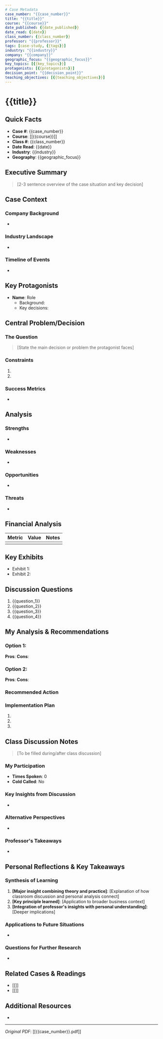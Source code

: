 ```yaml
---
# Case Metadata
case_number: "{{case_number}}"
title: "{{title}}"
course: "{{course}}"
date_published: {{date_published}}
date_read: {{date}}
class_number: {{class_number}}
professor: "{{professor}}"
tags: [case-study, {{tags}}]
industry: "{{industry}}"
company: "{{company}}"
geographic_focus: "{{geographic_focus}}"
key_topics: [{{key_topics}}]
protagonists: [{{protagonists}}]
decision_point: "{{decision_point}}"
teaching_objectives: [{{teaching_objectives}}]
---
```


# {{title}}

## Quick Facts
- **Case #**: {{case_number}}
- **Course**: [[{{course}}]]
- **Class #**: {{class_number}}
- **Date Read**: {{date}}
- **Industry**: {{industry}}
- **Geography**: {{geographic_focus}}

## Executive Summary
> [2-3 sentence overview of the case situation and key decision]

## Case Context

### Company Background
- 

### Industry Landscape
- 

### Timeline of Events
- 

## Key Protagonists
- **Name**: Role
  - Background:
  - Key decisions:

## Central Problem/Decision

### The Question
> [State the main decision or problem the protagonist faces]

### Constraints
1. 
2. 

### Success Metrics
- 

## Analysis

### Strengths
- 

### Weaknesses
- 

### Opportunities
- 

### Threats
- 

## Financial Analysis
| Metric | Value | Notes |
|--------|-------|-------|
|        |       |       |

## Key Exhibits
- Exhibit 1: 
- Exhibit 2: 

## Discussion Questions
1. {{question_1}}
2. {{question_2}}
3. {{question_3}}
4. {{question_4}}

## My Analysis & Recommendations

### Option 1: 
**Pros**:
**Cons**:

### Option 2: 
**Pros**:
**Cons**:

### Recommended Action
> 

### Implementation Plan
1. 
2. 
3. 

## Class Discussion Notes
> [To be filled during/after class discussion]

### My Participation
- **Times Spoken**: 0
- **Cold Called**: No

### Key Insights from Discussion
- 

### Alternative Perspectives
- 

### Professor's Takeaways
-

## Personal Reflections & Key Takeaways

### Synthesis of Learning
1. **[Major insight combining theory and practice]**: [Explanation of how classroom discussion and personal analysis connect]
2. **[Key principle learned]**: [Application to broader business context]
3. **[Integration of professor's insights with personal understanding]**: [Deeper implications]

### Applications to Future Situations
-

### Questions for Further Research
- 

## Related Cases & Readings
- [[]]
- [[]]

## Additional Resources
- 

---
*Original PDF*: [[{{case_number}}.pdf]]